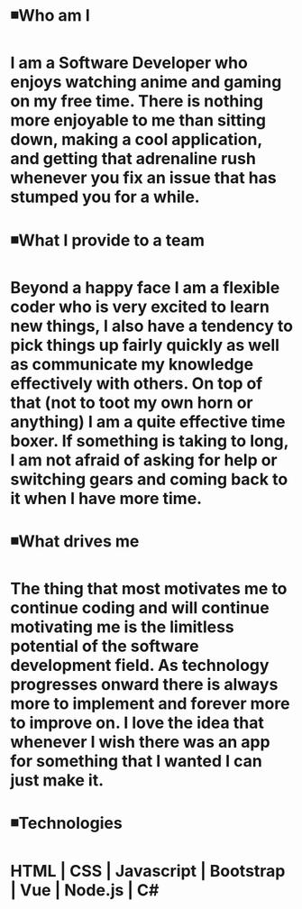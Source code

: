 # ◾Who am I
# I am a Software Developer who enjoys watching anime and gaming on my free time. There is nothing more enjoyable to me than sitting down, making a cool application, and getting that adrenaline rush whenever you fix an issue that has stumped you for a while.

# ◾What I provide to a team
# Beyond a happy face I am a flexible coder who is very excited to learn new things, I also have a tendency to pick things up fairly quickly as well as communicate my knowledge effectively with others. On top of that (not to toot my own horn or anything) I am a quite effective time boxer. If something is taking to long, I am not afraid of asking for help or switching gears and coming back to it when I have more time.

# ◾What drives me
# The thing that most motivates me to continue coding and will continue motivating me is the limitless potential of the software development field. As technology progresses onward there is always more to implement and forever more to improve on. I love the idea that whenever I wish there was an app for something that I wanted I can just make it.

# ◾Technologies
# HTML | CSS | Javascript | Bootstrap | Vue | Node.js | C#